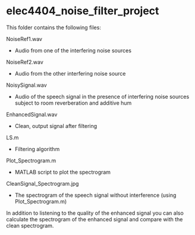 # elec4404_noise_filter_project
This folder contains the following files:


NoiseRef1.wav  
- Audio from one of the interfering noise sources

NoiseRef2.wav     
- Audio from the other interfering noise source

NoisySignal.wav     
- Audio of the speech signal in the presence of interfering noise sources subject to room reverberation and additive hum

EnhancedSignal.wav
- Clean, output signal after filtering
	
LS.m
- Filtering algorithm

Plot_Spectrogram.m  
- MATLAB script to plot the spectrogram

CleanSignal_Spectrogram.jpg    
- The spectrogram of the speech signal without interference (using Plot_Spectrogram.m)




In addition to listening to the quality of the enhanced signal you can also calculate the spectrogram of the enhanced signal and compare with the clean spectrogram.
